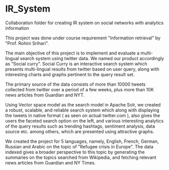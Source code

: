 # IR_System
Collaboration folder for creating IR system on social networks with analytics information 

This project was done under course requirement "Information retrieval" by "Prof. Rohini Srihari".

The main objective of this project is to implement and evaluate a multi-lingual search system using twitter data. 
We named our product accordingly as “Social curry”. Social Curry is an interactive search system which presents multi-lingual results 
from twitter based on user query, along with interesting charts and graphs pertinent to the query result set.

The primary source of the data consists of more than 10000 tweets collected from twitter over a period of a few weeks, plus more than 10K
news articles from Guardian and NYT.

Using Vector space model as the search model in Apache Solr, we created a robust, scalable, and reliable search system which
along with displaying the tweets in native format ( as seen on actual twitter.com ), also gives the users the faceted search option
on the left, and various interesting analytics of the query results such as trending hashtags, sentiment analysis, data source etc.
among others, which are presented using attractive graphs.

We created the project for 5 languages, namely, English, French, German, Russian and Arabic on the topic of "Refugee crisis in Europe".
The data indexed gives a broader perspective to this topic by generating the summaries on the topics searched from Wikipedia, and 
fetching relevant news articles from Guardian and NY Times.
